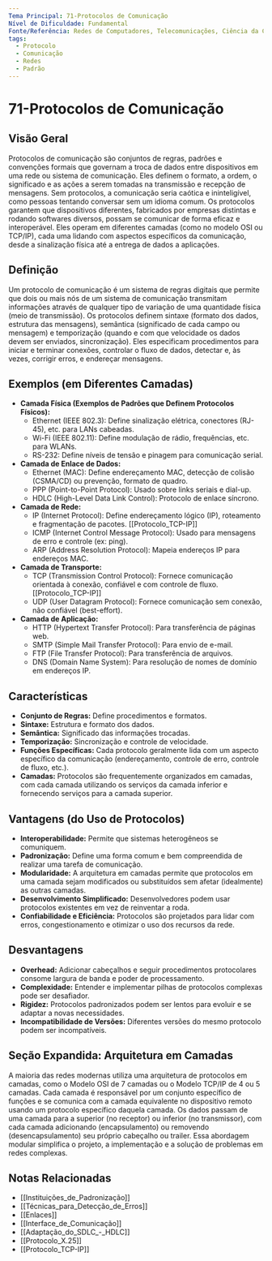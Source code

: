 ```yaml
---
Tema Principal: 71-Protocolos de Comunicação
Nível de Dificuldade: Fundamental
Fonte/Referência: Redes de Computadores, Telecomunicações, Ciência da Computação
tags:
  - Protocolo
  - Comunicação
  - Redes
  - Padrão
---
```


# 71-Protocolos de Comunicação

## Visão Geral

Protocolos de comunicação são conjuntos de regras, padrões e convenções formais que governam a troca de dados entre dispositivos em uma rede ou sistema de comunicação. Eles definem o formato, a ordem, o significado e as ações a serem tomadas na transmissão e recepção de mensagens. Sem protocolos, a comunicação seria caótica e ininteligível, como pessoas tentando conversar sem um idioma comum. Os protocolos garantem que dispositivos diferentes, fabricados por empresas distintas e rodando softwares diversos, possam se comunicar de forma eficaz e interoperável. Eles operam em diferentes camadas (como no modelo OSI ou TCP/IP), cada uma lidando com aspectos específicos da comunicação, desde a sinalização física até a entrega de dados a aplicações.

## Definição

Um protocolo de comunicação é um sistema de regras digitais que permite que dois ou mais nós de um sistema de comunicação transmitam informações através de qualquer tipo de variação de uma quantidade física (meio de transmissão). Os protocolos definem sintaxe (formato dos dados, estrutura das mensagens), semântica (significado de cada campo ou mensagem) e temporização (quando e com que velocidade os dados devem ser enviados, sincronização). Eles especificam procedimentos para iniciar e terminar conexões, controlar o fluxo de dados, detectar e, às vezes, corrigir erros, e endereçar mensagens.

## Exemplos (em Diferentes Camadas)

*   **Camada Física (Exemplos de Padrões que Definem Protocolos Físicos):**
    *   Ethernet (IEEE 802.3): Define sinalização elétrica, conectores (RJ-45), etc. para LANs cabeadas.
    *   Wi-Fi (IEEE 802.11): Define modulação de rádio, frequências, etc. para WLANs.
    *   RS-232: Define níveis de tensão e pinagem para comunicação serial.
*   **Camada de Enlace de Dados:**
    *   Ethernet (MAC): Define endereçamento MAC, detecção de colisão (CSMA/CD) ou prevenção, formato de quadro.
    *   PPP (Point-to-Point Protocol): Usado sobre links seriais e dial-up.
    *   HDLC (High-Level Data Link Control): Protocolo de enlace síncrono.
*   **Camada de Rede:**
    *   IP (Internet Protocol): Define endereçamento lógico (IP), roteamento e fragmentação de pacotes. [[Protocolo_TCP-IP]]
    *   ICMP (Internet Control Message Protocol): Usado para mensagens de erro e controle (ex: ping).
    *   ARP (Address Resolution Protocol): Mapeia endereços IP para endereços MAC.
*   **Camada de Transporte:**
    *   TCP (Transmission Control Protocol): Fornece comunicação orientada à conexão, confiável e com controle de fluxo. [[Protocolo_TCP-IP]]
    *   UDP (User Datagram Protocol): Fornece comunicação sem conexão, não confiável (best-effort).
*   **Camada de Aplicação:**
    *   HTTP (Hypertext Transfer Protocol): Para transferência de páginas web.
    *   SMTP (Simple Mail Transfer Protocol): Para envio de e-mail.
    *   FTP (File Transfer Protocol): Para transferência de arquivos.
    *   DNS (Domain Name System): Para resolução de nomes de domínio em endereços IP.

## Características

*   **Conjunto de Regras:** Define procedimentos e formatos.
*   **Sintaxe:** Estrutura e formato dos dados.
*   **Semântica:** Significado das informações trocadas.
*   **Temporização:** Sincronização e controle de velocidade.
*   **Funções Específicas:** Cada protocolo geralmente lida com um aspecto específico da comunicação (endereçamento, controle de erro, controle de fluxo, etc.).
*   **Camadas:** Protocolos são frequentemente organizados em camadas, com cada camada utilizando os serviços da camada inferior e fornecendo serviços para a camada superior.

## Vantagens (do Uso de Protocolos)

*   **Interoperabilidade:** Permite que sistemas heterogêneos se comuniquem.
*   **Padronização:** Define uma forma comum e bem compreendida de realizar uma tarefa de comunicação.
*   **Modularidade:** A arquitetura em camadas permite que protocolos em uma camada sejam modificados ou substituídos sem afetar (idealmente) as outras camadas.
*   **Desenvolvimento Simplificado:** Desenvolvedores podem usar protocolos existentes em vez de reinventar a roda.
*   **Confiabilidade e Eficiência:** Protocolos são projetados para lidar com erros, congestionamento e otimizar o uso dos recursos da rede.

## Desvantagens

*   **Overhead:** Adicionar cabeçalhos e seguir procedimentos protocolares consome largura de banda e poder de processamento.
*   **Complexidade:** Entender e implementar pilhas de protocolos complexas pode ser desafiador.
*   **Rigidez:** Protocolos padronizados podem ser lentos para evoluir e se adaptar a novas necessidades.
*   **Incompatibilidade de Versões:** Diferentes versões do mesmo protocolo podem ser incompatíveis.

## Seção Expandida: Arquitetura em Camadas

A maioria das redes modernas utiliza uma arquitetura de protocolos em camadas, como o Modelo OSI de 7 camadas ou o Modelo TCP/IP de 4 ou 5 camadas. Cada camada é responsável por um conjunto específico de funções e se comunica com a camada equivalente no dispositivo remoto usando um protocolo específico daquela camada. Os dados passam de uma camada para a superior (no receptor) ou inferior (no transmissor), com cada camada adicionando (encapsulamento) ou removendo (desencapsulamento) seu próprio cabeçalho ou trailer. Essa abordagem modular simplifica o projeto, a implementação e a solução de problemas em redes complexas.

## Notas Relacionadas

*   [[Instituições_de_Padronização]]
*   [[Técnicas_para_Detecção_de_Erros]]
*   [[Enlaces]]
*   [[Interface_de_Comunicação]]
*   [[Adaptação_do_SDLC_-_HDLC]]
*   [[Protocolo_X.25]]
*   [[Protocolo_TCP-IP]]

